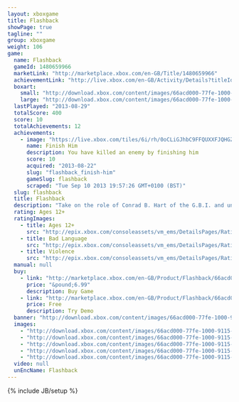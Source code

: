 ```yaml
---
layout: xboxgame
title: Flashback
showPage: true
tagline: ""
group: xboxgame
weight: 106
game: 
  name: Flashback
  gameId: 1480659966
  marketLink: "http://marketplace.xbox.com/en-GB/Title/1480659966"
  achievementLink: "http://live.xbox.com/en-GB/Activity/Details?titleId=1480659966"
  boxart: 
    small: "http://download.xbox.com/content/images/66acd000-77fe-1000-9115-d802584113fe/1033/boxartsm.jpg"
    large: "http://download.xbox.com/content/images/66acd000-77fe-1000-9115-d802584113fe/1033/boxartlg.jpg"
  lastPlayed: "2013-08-29"
  totalScore: 400
  score: 10
  totalAchievements: 12
  achievements: 
    - image: "https://live.xbox.com/tiles/6i/rh/0oCLiGJhbC9FFQUXXFJQHGZlL2FjaC8wLzEAAAAA5+fn-c4q8Q==.jpg"
      name: Finish Him
      description: You have killed an enemy by finishing him
      score: 10
      acquired: "2013-08-22"
      slug: "flashback_finish-him"
      gameSlug: flashback
      scraped: "Tue Sep 10 2013 19:57:26 GMT+0100 (BST)"
  slug: flashback
  title: Flashback
  description: "Take on the role of Conrad B. Hart of the G.B.I. and uncover a vast and deadly alien conspiracy that threatens everything it means to be human. But before you can save the human race you must rediscover who you are, as you desperately search for the missing data files containing your memory to piece the puzzle together. 20 years after the original game&rsquo;s launch, Conrad is enlisted back to active service for the triumphant return of one of the best adventure-action games ever created. It&rsquo;s Flashback re-imagined by its creators."
  rating: Ages 12+
  ratingImages: 
    - title: Ages 12+
      src: "http://epix.xbox.com/consoleassets/vm_ems/DetailsPages/RatingSystemID/14/default/Values/14003.png"
    - title: Bad Language
      src: "http://epix.xbox.com/consoleassets/vm_ems/DetailsPages/RatingSystemID/14/default/Descriptors/14000.png"
    - title: Violence
      src: "http://epix.xbox.com/consoleassets/vm_ems/DetailsPages/RatingSystemID/14/default/Descriptors/14005.png"
  manual: null
  buy: 
    - link: "http://marketplace.xbox.com/en-GB/Product/Flashback/66acd000-77fe-1000-9115-d802584113fe?nosplash=1%3FDownloadType%3DGame&amp;purchase=1&amp;DownloadType=Game"
      price: "&pound;6.99"
      description: Buy Game
    - link: "http://marketplace.xbox.com/en-GB/Product/Flashback/66acd000-77fe-1000-9115-d802584113fe?nosplash=1%3FDownloadType%3DGame&amp;purchase=1&amp;DownloadType=GameDemo"
      price: Free
      description: Try Demo
  banner: "http://download.xbox.com/content/images/66acd000-77fe-1000-9115-d802584113fe/1033/banner.png"
  images: 
    - "http://download.xbox.com/content/images/66acd000-77fe-1000-9115-d802584113fe/1033/screenlg1.jpg"
    - "http://download.xbox.com/content/images/66acd000-77fe-1000-9115-d802584113fe/1033/screenlg2.jpg"
    - "http://download.xbox.com/content/images/66acd000-77fe-1000-9115-d802584113fe/1033/screenlg3.jpg"
    - "http://download.xbox.com/content/images/66acd000-77fe-1000-9115-d802584113fe/1033/screenlg4.jpg"
    - "http://download.xbox.com/content/images/66acd000-77fe-1000-9115-d802584113fe/1033/screenlg5.jpg"
  video: null
  unEncName: Flashback
---
```

{% include JB/setup %}